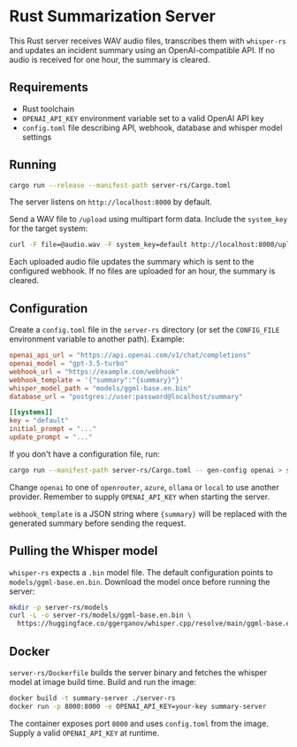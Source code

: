 # Rust Summarization Server

This Rust server receives WAV audio files, transcribes them with `whisper-rs` and updates an incident summary using an OpenAI-compatible API. If no audio is received for one hour, the summary is cleared.

## Requirements
- Rust toolchain
- `OPENAI_API_KEY` environment variable set to a valid OpenAI API key
- `config.toml` file describing API, webhook, database and whisper model settings

## Running

```bash
cargo run --release --manifest-path server-rs/Cargo.toml
```

The server listens on `http://localhost:8000` by default.

Send a WAV file to `/upload` using multipart form data. Include the `system_key` for the target system:

```bash
curl -F file=@audio.wav -F system_key=default http://localhost:8000/upload
```

Each uploaded audio file updates the summary which is sent to the configured webhook. If no files are uploaded for an hour, the summary is cleared.

## Configuration

Create a `config.toml` file in the `server-rs` directory (or set the `CONFIG_FILE` environment variable to another path). Example:

```toml
openai_api_url = "https://api.openai.com/v1/chat/completions"
openai_model = "gpt-3.5-turbo"
webhook_url = "https://example.com/webhook"
webhook_template = '{"summary":"{summary}"}'
whisper_model_path = "models/ggml-base.en.bin"
database_url = "postgres://user:password@localhost/summary"

[[systems]]
key = "default"
initial_prompt = "..."
update_prompt = "..."
```

If you don't have a configuration file, run:

```bash
cargo run --manifest-path server-rs/Cargo.toml -- gen-config openai > server-rs/config.toml
```

Change `openai` to one of `openrouter`, `azure`, `ollama` or `local` to use another provider. Remember to supply `OPENAI_API_KEY` when starting the server.

`webhook_template` is a JSON string where `{summary}` will be replaced with the generated summary before sending the request.

## Pulling the Whisper model

`whisper-rs` expects a `.bin` model file. The default configuration points to
`models/ggml-base.en.bin`. Download the model once before running the server:

```bash
mkdir -p server-rs/models
curl -L -o server-rs/models/ggml-base.en.bin \
  https://huggingface.co/ggerganov/whisper.cpp/resolve/main/ggml-base.en.bin
```

## Docker

`server-rs/Dockerfile` builds the server binary and fetches the whisper model at
image build time. Build and run the image:

```bash
docker build -t summary-server ./server-rs
docker run -p 8000:8000 -e OPENAI_API_KEY=your-key summary-server
```

The container exposes port `8000` and uses `config.toml` from the image. Supply a
valid `OPENAI_API_KEY` at runtime.
